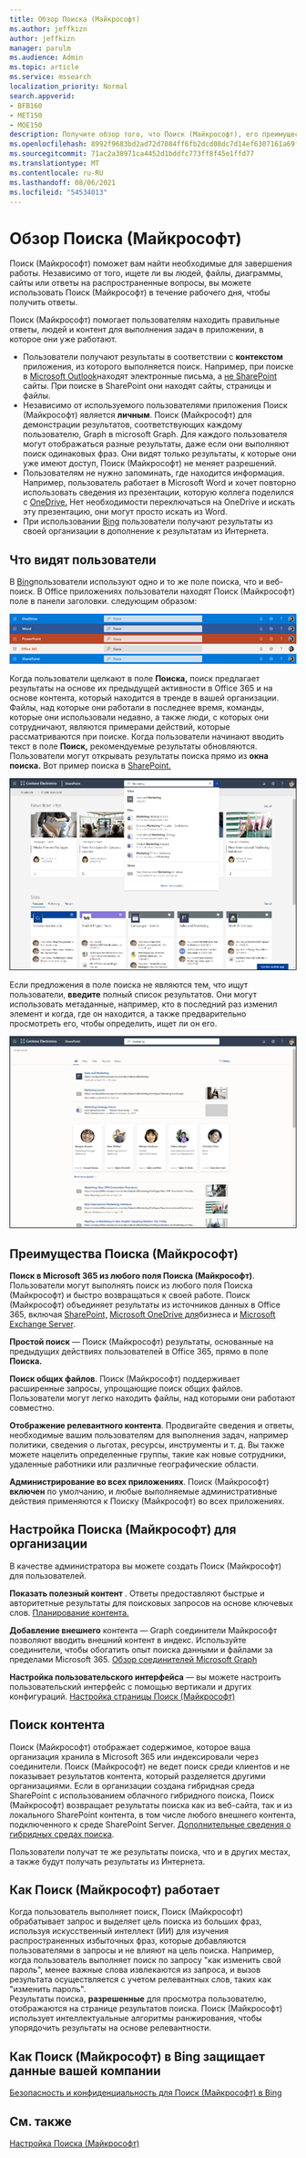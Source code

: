 ```yaml
---
title: Обзор Поиска (Майкрософт)
ms.author: jeffkizn
author: jeffkizn
manager: parulm
ms.audience: Admin
ms.topic: article
ms.service: mssearch
localization_priority: Normal
search.appverid:
- BFB160
- MET150
- MOE150
description: Получите обзор того, что Поиск (Майкрософт), его преимущества и какие приложения поддерживают Поиск (Майкрософт).
ms.openlocfilehash: 8992f9683bd2ad72d7084ff6fb2dcd08dc7d14ef6307161a69f7b54d6d150bd6
ms.sourcegitcommit: 71ac2a38971ca4452d1bddfc773ff8f45e1ffd77
ms.translationtype: MT
ms.contentlocale: ru-RU
ms.lasthandoff: 08/06/2021
ms.locfileid: "54534013"
---
```

# <a name="overview-of-microsoft-search"></a>Обзор Поиска (Майкрософт)

Поиск (Майкрософт) поможет вам найти необходимые для завершения работы. Независимо от того, ищете ли вы людей, файлы, диаграммы, сайты или ответы на распространенные вопросы, вы можете использовать Поиск (Майкрософт) в течение рабочего дня, чтобы получить ответы.

Поиск (Майкрософт) помогает пользователям находить правильные ответы, людей и контент для выполнения задач в приложении, в которое они уже работают.

- Пользователи получают результаты в соответствии с **контекстом** приложения, из которого выполняется поиск. Например, при поиске в [Microsoft Outlook](https://www.microsoft.com/outlook)находят электронные письма, а [не SharePoint](http://sharepoint.com/) сайты. При поиске в SharePoint они находят сайты, страницы и файлы.
- Независимо от используемого пользователями приложения Поиск (Майкрософт) является **личным**. Поиск (Майкрософт) для демонстрации результатов, соответствующих каждому пользователю, Graph в microsoft Graph. [](https://developer.microsoft.com/graph/) Для каждого пользователя могут отображаться разные результаты, даже если они выполняют поиск одинаковых фраз. Они видят только результаты, к которые они уже имеют доступ, Поиск (Майкрософт) не меняет разрешений.
- Пользователям не нужно запоминать, где находится информация. Например, пользователь работает в [](https://products.office.com/word) Microsoft Word и хочет повторно использовать сведения из презентации, которую коллега поделился с [OneDrive.](https://onedrive.live.com/about/) Нет необходимости переключаться на OneDrive и искать эту презентацию, они могут просто искать из Word.
- При использовании [Bing](https://bing.com) пользователи получают результаты из своей организации в дополнение к результатам из Интернета.

## <a name="what-users-see"></a>Что видят пользователи

В [Bing](https://bing.com)пользователи используют одно и то же поле поиска, что и веб-поиск. В Office приложениях пользователи находят Поиск (Майкрософт) поле в панели заголовки. следующим образом:

![Снимки экранов, демонстрирующие окна приложений с полем Поиска (Майкрософт) в строке заголовка](media/Headings_520.png)

Когда пользователи щелкают в поле **Поиска,** поиск предлагает результаты на основе их предыдущей активности в Office 365 и на основе контента, который находится в тренде в вашей организации. Файлы, над которые они работали в последнее время, команды, которые они использовали недавно, а также люди, с которых они сотрудничают, являются примерами действий, которые рассматриваются при поиске. Когда пользователи начинают вводить текст в поле **Поиск,** рекомендуемые результаты обновляются. Пользователи могут открывать результаты поиска прямо из **окна поиска.** Вот пример поиска в [SharePoint.](http://sharepoint.com/)

![Снимки экрана, демонстрирующие поле Поиска (Майкрософт) с запросом и рекомендуемыми результатами](media/SERP_text_520.png)

Если предложения в поле поиска не являются тем, что ищут пользователи, **введите** полный список результатов. Они могут использовать метаданные, например, кто в последний раз изменил элемент и когда, где он находится, а также предварительно просмотреть его, чтобы определить, ищет ли он его.

![Снимки экрана со страницей результатов Поиска (Майкрософт)](media/search_box.png)

## <a name="benefits-of-microsoft-search"></a>Преимущества Поиска (Майкрософт)

**Поиск в Microsoft 365 из любого поля Поиска (Майкрософт)**. Пользователи могут выполнять поиск из любого поля Поиска (Майкрософт) и быстро возвращаться к своей работе. Поиск (Майкрософт) объединяет результаты из источников данных в Office 365, включая [SharePoint,](http://sharepoint.com/) [Microsoft OneDrive для](https://onedrive.live.com/about/business/)бизнеса и [Microsoft Exchange Server](https://products.office.com/exchange/microsoft-exchange-server).

**Простой поиск** — Поиск (Майкрософт) результаты, основанные на предыдущих действиях пользователей в Office 365, прямо в поле **Поиска.**

**Поиск общих файлов**. Поиск (Майкрософт) поддерживает расширенные запросы, упрощающие поиск общих файлов. Пользователи могут легко находить файлы, над которыми они работают совместно.

**Отображение релевантного контента**. Продвигайте сведения и ответы, необходимые вашим пользователям для выполнения задач, например политики, сведения о льготах, ресурсы, инструменты и т. д. Вы также можете нацелить определенные группы, такие как новые сотрудники, удаленные работники или различные географические области.

**Администрирование во всех приложениях**. Поиск (Майкрософт) **включен** по умолчанию, и любые выполняемые административные действия применяются к Поиску (Майкрософт) во всех приложениях.

## <a name="tailoring-microsoft-search-to-your-organization"></a>Настройка Поиска (Майкрософт) для организации

В качестве администратора вы можете создать Поиск (Майкрософт) для пользователей.

**Показать полезный контент** . Ответы предоставляют быстрые и авторитетные результаты для поисковых запросов на основе ключевых слов. [Планирование контента.](plan-your-content.md)

**Добавление внешнего** контента — Graph соединители Майкрософт позволяют вводить внешний контент в индекс. Используйте соединители, чтобы обогатить опыт поиска данными и файлами за пределами Microsoft 365. [Обзор соединителей Microsoft Graph](connectors-overview.md)

**Настройка пользовательского интерфейса** — вы можете настроить пользовательский интерфейс с помощью вертикали и других конфигураций. [Настройка страницы Поиск (Майкрософт)](customize-search-page.md)

## <a name="what-content-is-searched"></a>Поиск контента

Поиск (Майкрософт) отображает содержимое, которое ваша организация хранила в Microsoft 365 или индексировали через соединители. Поиск (Майкрософт) не ведет поиск среди клиентов и не показывает результатов контента, который разделяется другими организациями. Если в организации создана гибридная среда SharePoint с использованием облачного гибридного поиска, Поиск (Майкрософт) возвращает результаты поиска как из веб-сайта, так и из локального SharePoint контента, в том числе любого внешнего контента, подключенного к среде SharePoint Server. [Дополнительные сведения о гибридных средах поиска](/sharepoint/hybrid/learn-about-cloud-hybrid-search-for-sharepoint).

Пользователи получат те же результаты поиска, что и в других местах, а также будут получать результаты из Интернета.

## <a name="how-microsoft-search-works"></a>Как Поиск (Майкрософт) работает

Когда пользователь выполняет поиск, Поиск (Майкрософт) обрабатывает запрос и выделяет цель поиска из больших фраз, используя искусственный интеллект (ИИ) для изучения распространенных избыточных фраз, которые добавляются пользователями в запросы и не влияют на цель поиска. Например, когда пользователь выполняет поиск по запросу "как изменить свой пароль", менее важные слова извлекаются из запроса, и вызов результата осуществляется с учетом релевантных слов, таких как "изменить пароль".  
Результаты поиска, **разрешенные** для просмотра пользователю, отображаются на странице результатов поиска. Поиск (Майкрософт) использует интеллектуальные алгоритмы ранжирования, чтобы упорядочить результаты на основе релевантности.

## <a name="how-microsoft-search-in-bing-protects-your-company-data"></a>Как Поиск (Майкрософт) в Bing защищает данные вашей компании

[Безопасность и конфиденциальность для Поиск (Майкрософт) в Bing](security-for-search.md)

## <a name="see-also"></a>См. также

[Настройка Поиска (Майкрософт)](setup-microsoft-search.md)